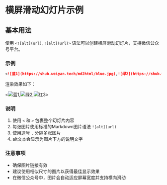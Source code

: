 # 横屏滑动幻灯片示例

## 基本用法

使用 `<![alt](url),![alt](url)>` 语法可以创建横屏滑动幻灯片，支持微信公众号平台。

### 示例

```markdown
<![蓝1](https://shub.weiyan.tech/md2html/blue.jpg),![绿2](https://shub.weiyan.tech/md2html/green.jpg),![红3](https://shub.weiyan.tech/md2html/red.jpg)>
```

渲染效果如下：

<![蓝1](https://shub.weiyan.tech/md2html/blue.jpg),![绿2](https://shub.weiyan.tech/md2html/green.jpg),![红3](https://shub.weiyan.tech/md2html/red.jpg)>

### 说明

1. 使用 `<` 和 `>` 包裹整个幻灯片内容
2. 每张图片使用标准的Markdown图片语法 `![alt](url)`
3. 使用逗号 `,` 分隔多张图片
4. alt文本会显示为图片下方的说明文字

### 注意事项

- 确保图片链接有效
- 建议使用相似尺寸的图片以获得最佳显示效果
- 在微信公众号中，图片会自动适应屏幕宽度并支持横向滑动